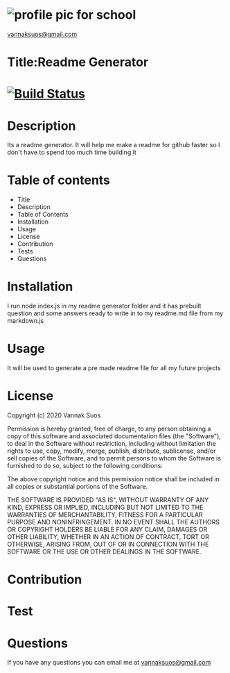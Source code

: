 
# ![profile pic for school](https://avatars1.githubusercontent.com/u/59664686?v=4)

vannaksuos@gmail.com

# Title:Readme Generator

# [![Build Status](https://travis-ci.com/vannaksuos/ReadMe-Generator.svg?branch=master)](https://travis-ci.com/vannaksuos/ReadMe-Generator)

# Description

 Its a readme generator. It will help me make a readme for github faster so I don't have to spend too much time building it

# Table of contents

* Title
* Description
* Table of Contents
* Installation
* Usage
* License
* Contribution
* Tests
* Questions

# Installation

I run node index.js in my readme generator folder and it has prebuilt question and some answers ready to write in to my readme.md file from my markdown.js

# Usage

It will be used to generate a pre made readme file for all my future projects

# License

Copyright (c) 2020 Vannak Suos

Permission is hereby granted, free of charge, to any person obtaining a copy of this software and associated documentation files (the "Software"), to deal in the Software without restriction, including without limitation the rights to use, copy, modify, merge, publish, distribute, sublicense, and/or sell copies of the Software, and to permit persons to whom the Software is furnished to do so, subject to the following conditions:

The above copyright notice and this permission notice shall be included in all copies or substantial portions of the Software.

THE SOFTWARE IS PROVIDED "AS IS", WITHOUT WARRANTY OF ANY KIND, EXPRESS OR IMPLIED, INCLUDING BUT NOT LIMITED TO THE WARRANTIES OF MERCHANTABILITY, FITNESS FOR A PARTICULAR PURPOSE AND NONINFRINGEMENT. IN NO EVENT SHALL THE AUTHORS OR COPYRIGHT HOLDERS BE LIABLE FOR ANY CLAIM, DAMAGES OR OTHER LIABILITY, WHETHER IN AN ACTION OF CONTRACT, TORT OR OTHERWISE, ARISING FROM, OUT OF OR IN CONNECTION WITH THE SOFTWARE OR THE USE OR OTHER DEALINGS IN THE SOFTWARE.

# Contribution

# Test

# Questions

If you have any questions you can email me at vannaksuos@gmail.com
